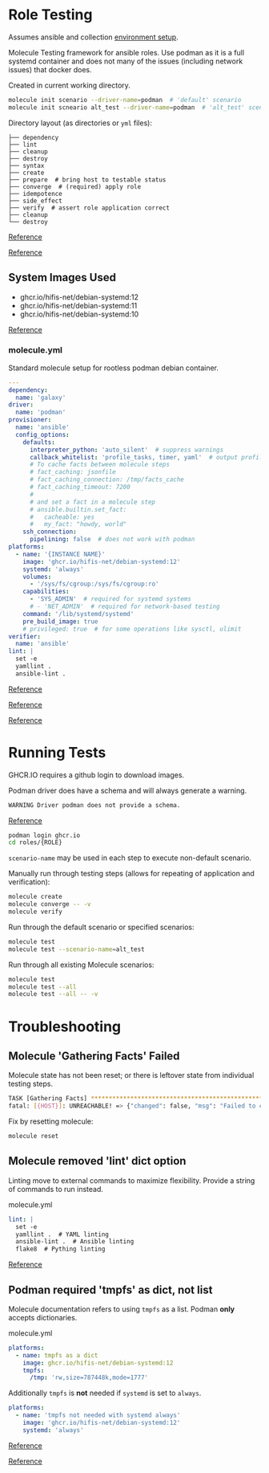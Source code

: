 # Role Testing
Assumes ansible and collection [environment setup](../collection/setup.md).

Molecule Testing framework for ansible roles. Use podman as it is a full
systemd container and does not many of the issues (including network issues)
that docker does.

Created in current working directory.

``` bash
molecule init scenario --driver-name=podman  # 'default' scenario
molecule init scneario alt_test --driver-name=podman  # 'alt_test' scenario
```

Directory layout (as directories or `yml` files):
```
├── dependency
├── lint
├── cleanup
├── destroy
├── syntax
├── create
├── prepare  # bring host to testable status
├── converge  # (required) apply role
├── idempotence
├── side_effect
├── verify  # assert role application correct
├── cleanup
└── destroy
```
[Reference](https://ansible.readthedocs.io/projects/molecule/getting-started/#inspecting-the-moleculeyml)

[Reference](https://sbarnea.com/slides/molecule/#/13)

## System Images Used
* ghcr.io/hifis-net/debian-systemd:12
* ghcr.io/hifis-net/debian-systemd:11
* ghcr.io/hifis-net/debian-systemd:10

[Reference](https://github.com/hifis-net/debian-systemd)

### molecule.yml
Standard molecule setup for rootless podman debian container.
``` yaml
---
dependency:
  name: 'galaxy'
driver:
  name: 'podman'
provisioner:
  name: 'ansible'
  config_options:
    defaults:
      interpreter_python: 'auto_silent'  # suppress warnings
      callback_whitelist: 'profile_tasks, timer, yaml'  # output profiling info
      # To cache facts between molecule steps
      # fact_caching: jsonfile
      # fact_caching_connection: /tmp/facts_cache
      # fact_caching_timeout: 7200
      #
      # and set a fact in a molecule step
      # ansible.builtin.set_fact:
      #   cacheable: yes
      #   my_fact: "howdy, world"
    ssh_connection:
      pipelining: false  # does not work with podman
platforms:
  - name: '{INSTANCE NAME}'
    image: 'ghcr.io/hifis-net/debian-systemd:12'
    systemd: 'always'
    volumes:
      - '/sys/fs/cgroup:/sys/fs/cgroup:ro'
    capabilities:
      - 'SYS_ADMIN'  # required for systemd systems
      # - 'NET_ADMIN'  # required for network-based testing
    command: '/lib/systemd/systemd'
    pre_build_image: true
    # privileged: true  # for some operations like sysctl, ulimit
verifier:
  name: 'ansible'
lint: |
  set -e
  yamllint .
  ansible-lint .
```

[Reference](https://ansible.readthedocs.io/projects/molecule/guides/systemd-container/)

[Reference](https://ansible.readthedocs.io/projects/molecule/examples/podman/)

[Reference](https://stackoverflow.com/questions/65350229/how-do-i-share-variables-facts-between-molecule-playbooks)

# Running Tests
GHCR.IO requires a github login to download images.

Podman driver does have a schema and will always generate a warning.
``` bash
WARNING Driver podman does not provide a schema.
```
[Reference](https://github.com/ansible/molecule/discussions/4108)

``` bash
podman login ghcr.io
cd roles/{ROLE}
```

`scenario-name` may be used in each step to execute non-default scenario.

Manually run through testing steps (allows for repeating of application and
verification):
``` bash
molecule create
molecule converge -- -v
molecule verify
```

Run through the default scenario or specified scenarios:
``` bash
molecule test
molecule test --scenario-name=alt_test
```

Run through all existing Molecule scenarios:
``` bash
molecule test
molecule test --all
molecule test --all -- -v
```

# Troubleshooting
## Molecule 'Gathering Facts' Failed
Molecule state has not been reset; or there is leftover state from individual
testing steps.

``` bash
TASK [Gathering Facts] *********************************************************
fatal: [{HOST}]: UNREACHABLE! => {"changed": false, "msg": "Failed to create temporary directory. In some cases, you may have been able to authenticate and did not have permissions on the target
```

Fix by resetting molecule:
``` bash
molecule reset
```

## Molecule removed 'lint' dict option
Linting move to external commands to maximize flexibility. Provide a string of
commands to run instead.

molecule.yml
``` yaml
lint: |
  set -e
  yamllint .  # YAML linting
  ansible-lint .  # Ansible linting
  flake8  # Pything linting
```
[Reference](https://github.com/ansible/molecule/pull/3802/files)

## Podman required 'tmpfs' as dict, not list
Molecule documentation refers to using `tmpfs` as a list. Podman **only**
accepts dictionaries.

molecule.yml
``` yaml
platforms:
  - name: tmpfs as a dict
    image: ghcr.io/hifis-net/debian-systemd:12
    tmpfs:
      /tmp: 'rw,size=787448k,mode=1777'
```

Additionally `tmpfs` is **not** needed if `systemd` is set to `always`.
``` yaml
platforms:
  - name: 'tmpfs not needed with systemd always'
    image: 'ghcr.io/hifis-net/debian-systemd:12'
    systemd: 'always'
```

[Reference](https://docs.ansible.com/ansible/latest/collections/containers/podman/podman_container_module.html#parameter-tmpfs)

[Reference](https://github.com/ansible/molecule/issues/4140)
